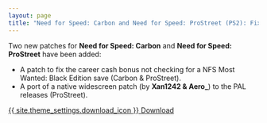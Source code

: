 ```yaml
---
layout: page
title: "Need for Speed: Carbon and Need for Speed: ProStreet (PS2): Fix Most Wanted Black Edition save detection & ported PS widescreen patch"
---
```


Two new patches for **Need for Speed: Carbon** and **Need for Speed: ProStreet** have been added:
* A patch to fix the career cash bonus not checking for a NFS Most Wanted: Black Edition save (Carbon & ProStreet).
* A port of a native widescreen patch (by **Xan1242 & Aero_**) to the PAL releases (ProStreet).

<a href="{% link _games/misc/consoles.md %}#ps2" class="button">{{ site.theme_settings.download_icon }} Download</a>
